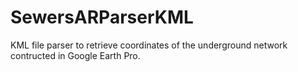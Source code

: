 # SewersARParserKML
KML file parser to retrieve coordinates of the underground network contructed in Google Earth Pro.
